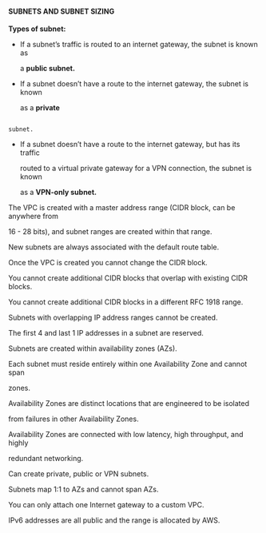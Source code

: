 #### SUBNETS AND SUBNET SIZING


**Types of subnet:**


- If a subnet’s traffic is routed to an internet gateway, the subnet is known as

  a **public subnet.**

- If a subnet doesn’t have a route to the internet gateway, the subnet is known

  as a **private**


```

subnet.

```


- If a subnet doesn’t have a route to the internet gateway, but has its traffic

  routed to a virtual private gateway for a VPN connection, the subnet is known

  as a **VPN-only subnet.**


The VPC is created with a master address range (CIDR block, can be anywhere from

16 - 28 bits), and subnet ranges are created within that range.


New subnets are always associated with the default route table.


Once the VPC is created you cannot change the CIDR block.


You cannot create additional CIDR blocks that overlap with existing CIDR blocks.


You cannot create additional CIDR blocks in a different RFC 1918 range.


Subnets with overlapping IP address ranges cannot be created.


The first 4 and last 1 IP addresses in a subnet are reserved.


Subnets are created within availability zones (AZs).


Each subnet must reside entirely within one Availability Zone and cannot span

zones.


Availability Zones are distinct locations that are engineered to be isolated

from failures in other Availability Zones.


Availability Zones are connected with low latency, high throughput, and highly

redundant networking.


Can create private, public or VPN subnets.


Subnets map 1:1 to AZs and cannot span AZs.


You can only attach one Internet gateway to a custom VPC.


IPv6 addresses are all public and the range is allocated by AWS.

